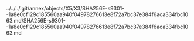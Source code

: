 ../../../.git/annex/objects/X5/X3/SHA256E-s9301--1a8e0cf129c185560aa940f04978276613e8f72a7bc37e384f6aca334fbc1063.md/SHA256E-s9301--1a8e0cf129c185560aa940f04978276613e8f72a7bc37e384f6aca334fbc1063.md